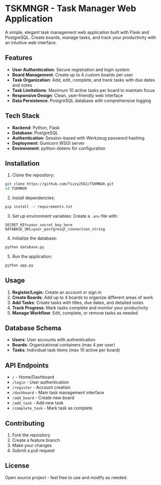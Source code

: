# TSKMNGR - Task Manager Web Application

A simple, elegant task management web application built with Flask and PostgreSQL. Create boards, manage tasks, and track your productivity with an intuitive web interface.

## Features

- **User Authentication**: Secure registration and login system
- **Board Management**: Create up to 4 custom boards per user
- **Task Organization**: Add, edit, complete, and track tasks with due dates and notes
- **Task Limitations**: Maximum 10 active tasks per board to maintain focus
- **Responsive Design**: Clean, user-friendly web interface
- **Data Persistence**: PostgreSQL database with comprehensive logging

## Tech Stack

- **Backend**: Python, Flask
- **Database**: PostgreSQL
- **Authentication**: Session-based with Werkzeug password hashing
- **Deployment**: Gunicorn WSGI server
- **Environment**: python-dotenv for configuration

## Installation

1. Clone the repository:
```bash
git clone https://github.com/fizzy2562/TSKMNGR.git
cd TSKMNGR
```

2. Install dependencies:
```bash
pip install -r requirements.txt
```

3. Set up environment variables:
Create a `.env` file with:
```
SECRET_KEY=your_secret_key_here
DATABASE_URL=your_postgresql_connection_string
```

4. Initialize the database:
```bash
python database.py
```

5. Run the application:
```bash
python app.py
```

## Usage

1. **Register/Login**: Create an account or sign in
2. **Create Boards**: Add up to 4 boards to organize different areas of work
3. **Add Tasks**: Create tasks with titles, due dates, and detailed notes
4. **Track Progress**: Mark tasks complete and monitor your productivity
5. **Manage Workflow**: Edit, complete, or remove tasks as needed

## Database Schema

- **Users**: User accounts with authentication
- **Boards**: Organizational containers (max 4 per user)
- **Tasks**: Individual task items (max 10 active per board)

## API Endpoints

- `/` - Home/Dashboard
- `/login` - User authentication
- `/register` - Account creation
- `/dashboard` - Main task management interface
- `/add_board` - Create new board
- `/add_task` - Add new task
- `/complete_task` - Mark task as complete

## Contributing

1. Fork the repository
2. Create a feature branch
3. Make your changes
4. Submit a pull request

## License

Open source project - feel free to use and modify as needed.